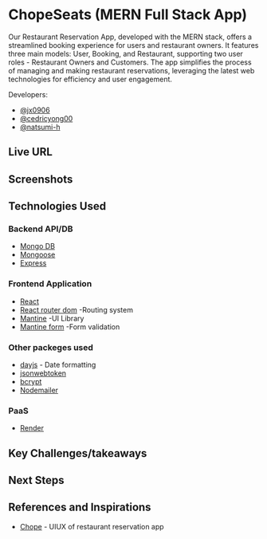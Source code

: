 # ChopeSeats (MERN Full Stack App)
Our Restaurant Reservation App, developed with the MERN stack, offers a streamlined booking experience for users and restaurant owners. It features three main models: User, Booking, and Restaurant, supporting two user roles - Restaurant Owners and Customers. The app simplifies the process of managing and making restaurant reservations, leveraging the latest web technologies for efficiency and user engagement.

Developers:
* [@jx0906](https://github.com/jx0906)
* [@cedricyong00](https://github.com/cedricyong00)
* [@natsumi-h](https://github.com/natsumi-h)

## Live URL

## Screenshots


## Technologies Used
### Backend API/DB
* [Mongo DB](https://www.mongodb.com/)
* [Mongoose](https://mongoosejs.com/)
* [Express](https://expressjs.com/)

### Frontend Application
* [React](https://react.dev/)
* [React router dom](https://reactrouter.com/en/main) -Routing system
* [Mantine](https://mantine.dev/) -UI Library
* [Mantine form](https://mantine.dev/form/use-form/) -Form validation

### Other packeges used
* [dayjs](https://www.npmjs.com/package/dayjs) - Date formatting
* [jsonwebtoken](https://www.npmjs.com/package/jsonwebtoken)
* [bcrypt](https://www.npmjs.com/package/bcrypt)
* [Nodemailer](https://nodemailer.com/)

### PaaS
* [Render](https://render.com/)

## Key Challenges/takeaways

## Next Steps

## References and Inspirations
* [Chope](https://www.chope.co/singapore-restaurants) - UIUX of restaurant reservation app
